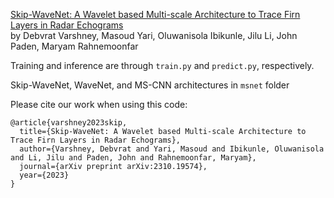 [Skip-WaveNet: A Wavelet based Multi-scale Architecture to Trace Firn Layers in Radar Echograms](https://arxiv.org/abs/2310.19574)<br/>
by Debvrat Varshney, Masoud Yari, Oluwanisola Ibikunle, Jilu Li, John Paden, Maryam Rahnemoonfar

Training and inference are through ```train.py``` and ```predict.py```, respectively.

Skip-WaveNet, WaveNet, and MS-CNN architectures in ```msnet``` folder

Please cite our work when using this code:
```
@article{varshney2023skip,
  title={Skip-WaveNet: A Wavelet based Multi-scale Architecture to Trace Firn Layers in Radar Echograms},
  author={Varshney, Debvrat and Yari, Masoud and Ibikunle, Oluwanisola and Li, Jilu and Paden, John and Rahnemoonfar, Maryam},
  journal={arXiv preprint arXiv:2310.19574},
  year={2023}
}
```


